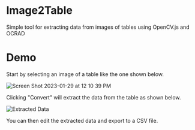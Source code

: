 # Image2Table
Simple tool for extracting data from images of tables using OpenCV.js and OCRAD

# Demo
Start by selecting an image of a table like the one shown below.

![Screen Shot 2023-01-29 at 12 10 39 PM](https://user-images.githubusercontent.com/106203063/215357232-3416ff56-8b0d-4748-acb4-012b8fd77c43.png)

Clicking "Convert" will extract the data from the table as shown below.

![Extracted Data](https://user-images.githubusercontent.com/106203063/215357149-a961455b-c435-4237-aa4e-dfadfd6b6e17.png)

You can then edit the extracted data and export to a CSV file.
